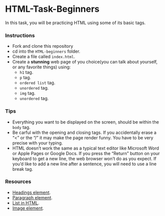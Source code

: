 # HTML-Task-Beginners
In this task, you will be practicing HTML using some of its basic tags.

### Instructions
- Fork and clone this repository
- cd into the `HTML-beginners` folder.
- Create a file called `index.html`.
- Create a **stunning** web page of you choice(you can talk about yourself, or any favorite things) using:
     - `h1` tag.
     - `p` tag.
     - `ordered list` tag.
     - `unordered` tag.
     - `img` tag.
     - `unordered` tag.

### Tips
- Everything you want to be displayed on the screen, should be within the `body` tag.
- Be carful with the opening and closing tags. If you accidentally erase a “<” or the “/” it may make the page render funny. You have to be very precise with your typing.
- HTML doesn’t work the same as a typical text editor like Microsoft Word or Apple Pages or Google Docs. If you press the “Return” button on your keyboard to get a new line, the web browser won’t do as you expect. If you’d like to add a new line after a sentence, you will need to use a line break tag. <br>

### Resources
- [Headings element](https://developer.mozilla.org/en-US/docs/Web/HTML/Element/Heading_Elements).
- [Paragraph element](https://developer.mozilla.org/en-US/docs/Web/HTML/Element/p).
- [List in HTML](https://developer.mozilla.org/en-US/docs/Web/HTML/Element/ul).
- [Image element](https://developer.mozilla.org/en-US/docs/Web/HTML/Element/img).
